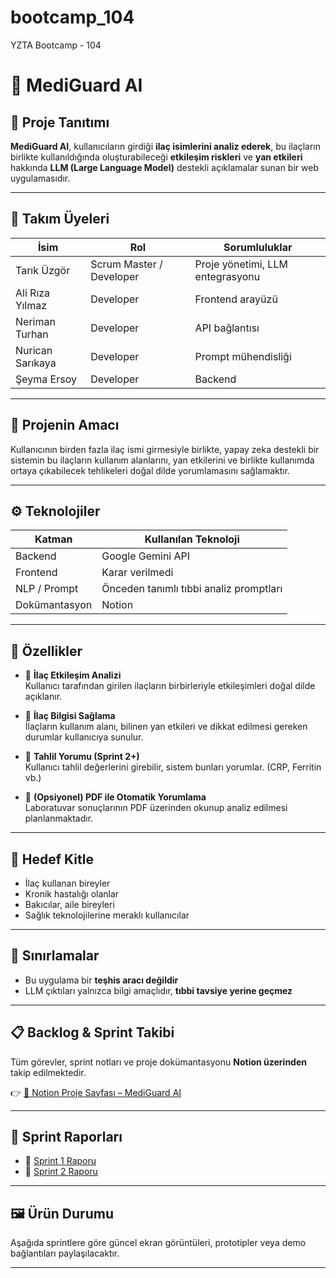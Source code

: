 # bootcamp_104
YZTA Bootcamp - 104

# 💊 MediGuard AI

## 🧠 Proje Tanıtımı

**MediGuard AI**, kullanıcıların girdiği **ilaç isimlerini analiz ederek**, bu ilaçların birlikte kullanıldığında oluşturabileceği **etkileşim riskleri** ve **yan etkileri** hakkında **LLM (Large Language Model)** destekli açıklamalar sunan bir web uygulamasıdır.

---

## 👥 Takım Üyeleri

| İsim             | Rol                      | Sorumluluklar                        |
|------------------|--------------------------|--------------------------------------|
| Tarık Üzgör      | Scrum Master / Developer | Proje yönetimi, LLM entegrasyonu     |
| Ali Rıza Yılmaz  | Developer                | Frontend arayüzü                     |
| Neriman Turhan   | Developer                | API bağlantısı                       |
| Nurican Sarıkaya | Developer                | Prompt mühendisliği                  |
| Şeyma Ersoy      | Developer                | Backend                              |

---

## 🎯 Projenin Amacı

Kullanıcının birden fazla ilaç ismi girmesiyle birlikte, yapay zeka destekli bir sistemin bu ilaçların kullanım alanlarını, yan etkilerini ve birlikte kullanımda ortaya çıkabilecek tehlikeleri doğal dilde yorumlamasını sağlamaktır.

---

## ⚙️ Teknolojiler

| Katman         | Kullanılan Teknoloji                    |
|----------------|-----------------------------------------|
| Backend        | Google Gemini API                       |
| Frontend       | Karar verilmedi                         |
| NLP / Prompt   | Önceden tanımlı tıbbi analiz promptları |
| Dokümantasyon  | Notion                                  |

---

## 📌 Özellikler

- 🧾 **İlaç Etkileşim Analizi**  
  Kullanıcı tarafından girilen ilaçların birbirleriyle etkileşimleri doğal dilde açıklanır.

- 📖 **İlaç Bilgisi Sağlama**  
  İlaçların kullanım alanı, bilinen yan etkileri ve dikkat edilmesi gereken durumlar kullanıcıya sunulur.

- 🧪 **Tahlil Yorumu (Sprint 2+)**  
  Kullanıcı tahlil değerlerini girebilir, sistem bunları yorumlar. (CRP, Ferritin vb.)

- 📄 **(Opsiyonel) PDF ile Otomatik Yorumlama**  
  Laboratuvar sonuçlarının PDF üzerinden okunup analiz edilmesi planlanmaktadır.

---

## 👤 Hedef Kitle

- İlaç kullanan bireyler  
- Kronik hastalığı olanlar  
- Bakıcılar, aile bireyleri  
- Sağlık teknolojilerine meraklı kullanıcılar

---

## 🚧 Sınırlamalar

- Bu uygulama bir **teşhis aracı değildir**  
- LLM çıktıları yalnızca bilgi amaçlıdır, **tıbbi tavsiye yerine geçmez**

---

## 📋 Backlog & Sprint Takibi

Tüm görevler, sprint notları ve proje dokümantasyonu **Notion üzerinden** takip edilmektedir.

👉 [🔗 Notion Proje Sayfası – MediGuard AI](https://www.notion.so/229116d46c038018b913dc3f40e0b152?source=copy_link)  

---

## 📁 Sprint Raporları

- 📄 [Sprint 1 Raporu](docs/Sprint1.md)
- 📄 [Sprint 2 Raporu]()

---

## 🖼️ Ürün Durumu

Aşağıda sprintlere göre güncel ekran görüntüleri, prototipler veya demo bağlantıları paylaşılacaktır.

---



